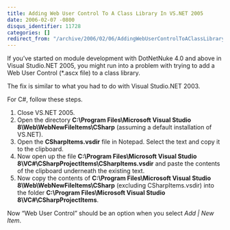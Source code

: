 ```yaml
---
title: Adding Web User Control To A Class Library In VS.NET 2005
date: 2006-02-07 -0800
disqus_identifier: 11728
categories: []
redirect_from: "/archive/2006/02/06/AddingWebUserControlToAClassLibraryInVS.NET2005.aspx/"
---
```


If you’ve started on module development with DotNetNuke 4.0 and above in
Visual Studio.NET 2005, you might run into a problem with trying to add
a Web User Control (\*.ascx file) to a class library.

The fix is similar to what you had to do with Visual Studio.NET 2003.

For C\#, follow these steps.

1.  Close VS.NET 2005.
2.  Open the directory **C:\\Program Files\\Microsoft Visual Studio
    8\\Web\\WebNewFileItems\\CSharp** (assuming a default installation
    of VS.NET).
3.  Open the **CSharpItems.vsdir** file in Notepad. Select the text and
    copy it to the clipboard.
4.  Now open up the file **C:\\Program Files\\Microsoft Visual Studio
    8\\VC\#\\CSharpProjectItems\\CSharpItems.vsdir** and paste the
    contents of the clipboard underneath the existing text.
5.  Now copy the contents of **C:\\Program Files\\Microsoft Visual
    Studio 8\\Web\\WebNewFileItems\\CSharp** (excluding
    CSharpItems.vsdir) into the folder **C:\\Program Files\\Microsoft
    Visual Studio 8\\VC\#\\CSharpProjectItems**.

Now “Web User Control” should be an option when you select *Add | New
Item*.

